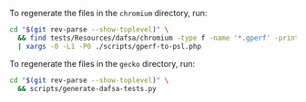 To regenerate the files in the `chromium` directory, run:

```sh
cd "$(git rev-parse --show-toplevel)" \
  && find tests/Resources/dafsa/chromium -type f -name '*.gperf' -print0 \
  | xargs -0 -L1 -P0 ./scripts/gperf-to-psl.php
```

To regenerate the files in the `gecko` directory, run:

```sh
cd "$(git rev-parse --show-toplevel)" \
  && scripts/generate-dafsa-tests.py
```

